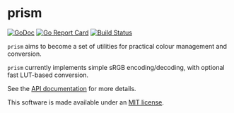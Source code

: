 # prism

[![GoDoc](https://godoc.org/github.com/mandykoh/prism?status.svg)](https://godoc.org/github.com/mandykoh/prism)
[![Go Report Card](https://goreportcard.com/badge/github.com/mandykoh/prism)](https://goreportcard.com/report/github.com/mandykoh/prism)
[![Build Status](https://travis-ci.org/mandykoh/prism.svg?branch=main)](https://travis-ci.org/mandykoh/prism)

`prism` aims to become a set of utilities for practical colour management and conversion.

`prism` currently implements simple sRGB encoding/decoding, with optional fast LUT-based conversion.

See the [API documentation](https://godoc.org/github.com/mandykoh/prism) for more details.

This software is made available under an [MIT license](LICENSE).
